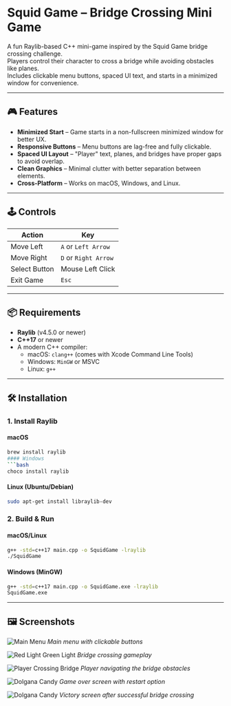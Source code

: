 # Squid Game – Bridge Crossing Mini Game

A fun Raylib-based C++ mini-game inspired by the Squid Game bridge crossing challenge.  
Players control their character to cross a bridge while avoiding obstacles like planes.  
Includes clickable menu buttons, spaced UI text, and starts in a minimized window for convenience.

---

## 🎮 Features

- **Minimized Start** – Game starts in a non-fullscreen minimized window for better UX.
- **Responsive Buttons** – Menu buttons are lag-free and fully clickable.
- **Spaced UI Layout** – "Player" text, planes, and bridges have proper gaps to avoid overlap.
- **Clean Graphics** – Minimal clutter with better separation between elements.
- **Cross-Platform** – Works on macOS, Windows, and Linux.

---

## 🕹 Controls

| Action        | Key |
|--------------|-----|
| Move Left    | `A` or `Left Arrow` |
| Move Right   | `D` or `Right Arrow` |
| Select Button| Mouse Left Click |
| Exit Game    | `Esc` |

---

## 📦 Requirements

- **Raylib** (v4.5.0 or newer)
- **C++17** or newer
- A modern C++ compiler:
  - macOS: `clang++` (comes with Xcode Command Line Tools)
  - Windows: `MinGW` or MSVC
  - Linux: `g++`

---

## 🛠 Installation

### 1. Install Raylib

#### macOS
```bash
brew install raylib
#### Windows
```bash
choco install raylib
```

#### Linux (Ubuntu/Debian)
```bash
sudo apt-get install libraylib-dev
```

### 2. Build & Run

#### macOS/Linux
```bash
g++ -std=c++17 main.cpp -o SquidGame -lraylib
./SquidGame
```

#### Windows (MinGW)
```bash
g++ -std=c++17 main.cpp -o SquidGame.exe -lraylib
SquidGame.exe
```

---

## 🖼 Screenshots

![Main Menu](screenshots/main_menu.png)
*Main menu with clickable buttons*

![Red Light Green Light](screenshots/doll.png)
*Bridge crossing gameplay*

![Player Crossing Bridge](screenshots/bridge.png)
*Player navigating the bridge obstacles*

![Dolgana Candy](screenshots/dolgana1.png)
*Game over screen with restart option*

![Dolgana Candy](screenshots/dolgana2.png)
*Victory screen after successful bridge crossing*


